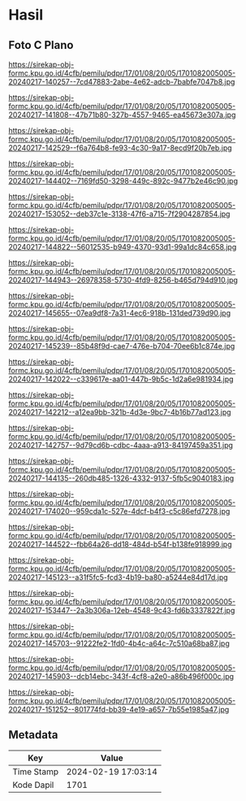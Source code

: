 # Hasil

## Foto C Plano

https://sirekap-obj-formc.kpu.go.id/4cfb/pemilu/pdpr/17/01/08/20/05/1701082005005-20240217-140257--7cd47883-2abe-4e62-adcb-7babfe7047b8.jpg

https://sirekap-obj-formc.kpu.go.id/4cfb/pemilu/pdpr/17/01/08/20/05/1701082005005-20240217-141808--47b71b80-327b-4557-9465-ea45673e307a.jpg

https://sirekap-obj-formc.kpu.go.id/4cfb/pemilu/pdpr/17/01/08/20/05/1701082005005-20240217-142529--f6a764b8-fe93-4c30-9a17-8ecd9f20b7eb.jpg

https://sirekap-obj-formc.kpu.go.id/4cfb/pemilu/pdpr/17/01/08/20/05/1701082005005-20240217-144402--7169fd50-3298-449c-892c-9477b2e46c90.jpg

https://sirekap-obj-formc.kpu.go.id/4cfb/pemilu/pdpr/17/01/08/20/05/1701082005005-20240217-153052--deb37c1e-3138-47f6-a715-7f2904287854.jpg

https://sirekap-obj-formc.kpu.go.id/4cfb/pemilu/pdpr/17/01/08/20/05/1701082005005-20240217-144822--56012535-b949-4370-93d1-99a1dc84c658.jpg

https://sirekap-obj-formc.kpu.go.id/4cfb/pemilu/pdpr/17/01/08/20/05/1701082005005-20240217-144943--26978358-5730-4fd9-8256-b465d794d910.jpg

https://sirekap-obj-formc.kpu.go.id/4cfb/pemilu/pdpr/17/01/08/20/05/1701082005005-20240217-145655--07ea9df8-7a31-4ec6-918b-131ded739d90.jpg

https://sirekap-obj-formc.kpu.go.id/4cfb/pemilu/pdpr/17/01/08/20/05/1701082005005-20240217-145239--85b48f9d-cae7-476e-b704-70ee6b1c874e.jpg

https://sirekap-obj-formc.kpu.go.id/4cfb/pemilu/pdpr/17/01/08/20/05/1701082005005-20240217-142022--c339617e-aa01-447b-9b5c-1d2a6e981934.jpg

https://sirekap-obj-formc.kpu.go.id/4cfb/pemilu/pdpr/17/01/08/20/05/1701082005005-20240217-142212--a12ea9bb-321b-4d3e-9bc7-4b16b77ad123.jpg

https://sirekap-obj-formc.kpu.go.id/4cfb/pemilu/pdpr/17/01/08/20/05/1701082005005-20240217-142757--9d79cd6b-cdbc-4aaa-a913-84197459a351.jpg

https://sirekap-obj-formc.kpu.go.id/4cfb/pemilu/pdpr/17/01/08/20/05/1701082005005-20240217-144135--260db485-1326-4332-9137-5fb5c9040183.jpg

https://sirekap-obj-formc.kpu.go.id/4cfb/pemilu/pdpr/17/01/08/20/05/1701082005005-20240217-174020--959cda1c-527e-4dcf-b4f3-c5c86efd7278.jpg

https://sirekap-obj-formc.kpu.go.id/4cfb/pemilu/pdpr/17/01/08/20/05/1701082005005-20240217-144522--fbb64a26-dd18-484d-b54f-b138fe918999.jpg

https://sirekap-obj-formc.kpu.go.id/4cfb/pemilu/pdpr/17/01/08/20/05/1701082005005-20240217-145123--a31f5fc5-fcd3-4b19-ba80-a5244e84d17d.jpg

https://sirekap-obj-formc.kpu.go.id/4cfb/pemilu/pdpr/17/01/08/20/05/1701082005005-20240217-153447--2a3b306a-12eb-4548-9c43-fd6b3337822f.jpg

https://sirekap-obj-formc.kpu.go.id/4cfb/pemilu/pdpr/17/01/08/20/05/1701082005005-20240217-145703--91222fe2-1fd0-4b4c-a64c-7c510a68ba87.jpg

https://sirekap-obj-formc.kpu.go.id/4cfb/pemilu/pdpr/17/01/08/20/05/1701082005005-20240217-145903--dcb14ebc-343f-4cf8-a2e0-a86b496f000c.jpg

https://sirekap-obj-formc.kpu.go.id/4cfb/pemilu/pdpr/17/01/08/20/05/1701082005005-20240217-151252--801774fd-bb39-4e19-a657-7b55e1985a47.jpg


## Metadata

| Key        | Value               |
| ---------- | ------------------- |
| Time Stamp | 2024-02-19 17:03:14 |
| Kode Dapil | 1701                |



